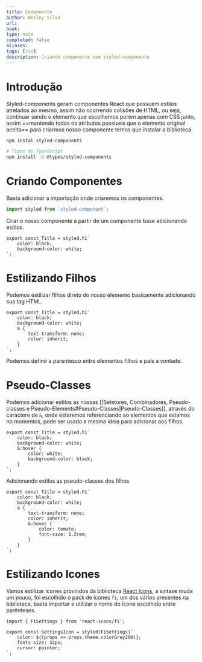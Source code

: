 ```yaml
---
title: Componente
author: Wesley Silva
url:
book:
type: note
completed: false
aliases:
tags: [css]
description: Criando componente com styled-componente 
---
```

# Introdução
Styled-components geram componentes React que possuem estilos atrelados ao mesmo, assim não ocorrendo colisões de HTML, ou seja, continuar sendo o elemento que escolhemos porem apenas com CSS junto, assim ==mantendo todos os atributos possíveis que o elemento original aceita== para criarmos nosso componente temos que instalar a biblioteca.

```bash
npm instal styled-components

# Tipos do TypeScript
npm install -D @types/styled-components
```

# Criando Componentes

Basta adicionar a importação onde criaremos os componentes.

```ts
import styled from `styled-component`;
```

Criar o nosso componente a partir de um componente base adicionando estilos.

```tsx
export const Title = styled.h1`
	color: black;
	background-color: white;
`;
```

# Estilizando Filhos
Podemos estilizar filhos direto do nosso elemento basicamente adicionando sua tag HTML.

```tsx
export const Title = styled.h1`
	color: black;
	background-color: white;
	a {
		text-transform: none;
		color: inherit;
	}
`;
```

Podemos definir a parentesco entre elementos filhos e pais a vontade.

# Pseudo-Classes
Podemos adicionar estilos as nossas [[Seletores, Combinadores, Pseudo-classes e  Pseudo-Elements#Pseudo-Classes|Pseudo-Classes]], através do caractere de `&`, onde estaremos referenciando ao elementos que estamos no momentos, pode ser usado a mesma ideia para adicionar aos filhos.

```tsx
export const Title = styled.h1`
	color: black;
	background-color: white;
	&:hover {
		color: white;
		background-color: black;
	}
`;
```

Adicionando estilos as pseudo-classes dos filhos

```tsx
export const Title = styled.h1`
	color: black;
	background-color: white;
	a {
		text-transform: none;
		color: inherit;
		&:hover {
			color: tomato;
			font-size: 1.2rem;
		}
	}
`;
```

# Estilizando Icones
Vamos estilizar ícones provindos da biblioteca [React Icons](https://react-icons.github.io/react-icons/),  a sintaxe muda um pouco, foi escolhido o pack de ícones `fi`, um dos vários presentes na biblioteca, basta importar e utilizar o nome do ícone escolhido entre parênteses.

```tsx
import { FiSettings } from 'react-icons/fi';

export const SettingsIcon = styled(FiSettings)`
	color: ${(props => props.theme.colorGrey200)};
	fonts-size: 32px;
	cursor: pointer;
`;
```